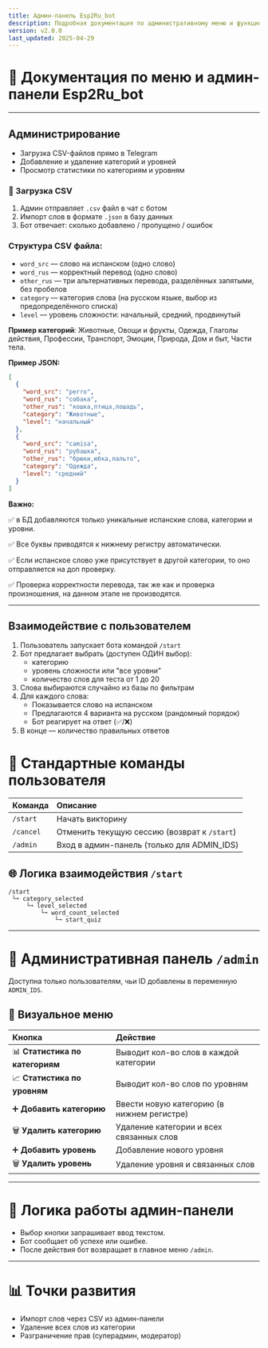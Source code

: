 ```yaml
---
title: Админ-панель Esp2Ru_bot
description: Подробная документация по административному меню и функционалу бота.
version: v2.0.0
last_updated: 2025-04-29
---
```


# 🧪 Документация по меню и админ-панели Esp2Ru_bot

---

## Администрирование

- Загрузка CSV-файлов прямо в Telegram
- Добавление и удаление категорий и уровней
- Просмотр статистики по категориям и уровням

### 🔁 Загрузка CSV

1. Админ отправляет `.csv` файл в чат с ботом
2. Импорт слов в формате `.json` в базу данных
3. Бот отвечает: сколько добавлено / пропущено / ошибок

### Структура CSV файла:
- `word_src` — слово на испанском (одно слово)  
- `word_rus` — корректный перевод (одно слово)  
- `other_rus` — три альтернативных перевода, разделённых запятыми, без пробелов  
- `category` — категория слова (на русском языке, выбор из предопределённого списка)  
- `level` — уровень сложности: начальный, средний, продвинутый

**Пример категорий**: Животные, Овощи и фрукты, Одежда, Глаголы действия, Профессии, Транспорт, Эмоции, Природа, Дом и быт, Части тела.

**Пример JSON:**
```json
[
  {
    "word_src": "perro",
    "word_rus": "собака", 
    "other_rus": "кошка,птица,лошадь", 
    "category": "Животные", 
    "level": "начальный"
  },
  {
    "word_src": "camisa",
    "word_rus": "рубашка",
    "other_rus": "брюки,юбка,пальто",
    "category": "Одежда", 
    "level": "средний"
  }
]
```
**Важно:** 

✅ в БД добавляются только уникальные испанские слова, категории и уровни.

✅ Все буквы приводятся к нижнему регистру автоматически. 

✅ Если испанское слово уже присутствует в другой категории, то оно отправляется на доп проверку. 

✅ Проверка корректности перевода, так же как и проверка произношения, на данном этапе не производятся.

---

## Взаимодействие с пользователем

1. Пользователь запускает бота командой `/start`
2. Бот предлагает выбрать (доступен ОДИН выбор):
   - категорию
   - уровень сложности или "все уровни"
   - количество слов для теста от 1 до 20
3. Слова выбираются случайно из базы по фильтрам
4. Для каждого слова:
   - Показывается слово на испанском
   - Предлагаются 4 варианта на русском (рандомный порядок)
   - Бот реагирует на ответ (✅/❌)
5. В конце — количество правильных ответов


# 🧪 Стандартные команды пользователя

| Команда | Описание |
|:---|:---|
| `/start` | Начать викторину |
| `/cancel` | Отменить текущую сессию (возврат к `/start`) |
| `/admin` | Вход в админ-панель (только для ADMIN_IDS) |

## 🌐 Логика взаимодействия `/start`

```
/start
 └➞ category_selected
     └➞ level_selected
         └➞ word_count_selected
             └➞ start_quiz
```

---

# 🔧 Административная панель `/admin`

Доступна только пользователям, чьи ID добавлены в переменную `ADMIN_IDS`.

## 🔄 Визуальное меню

| Кнопка | Действие |
|:---|:---|
| 📊 **Статистика по категориям** | Выводит кол-во слов в каждой категории |
| 📈 **Статистика по уровням** | Выводит кол-во слов по уровням |
| ➕ **Добавить категорию** | Ввести новую категорию (в нижнем регистре) |
| 🗑 **Удалить категорию** | Удаление категории и всех связанных слов |
| ➕ **Добавить уровень** | Добавление нового уровня |
| 🗑 **Удалить уровень** | Удаление уровня и связанных слов |

---

# 🔄 Логика работы админ-панели

- Выбор кнопки запрашивает ввод текстом.
- Бот сообщает об успехе или ошибке.
- После действия бот возвращает в главное меню `/admin`.

---

# 📊 Точки развития

- Импорт слов через CSV из админ-панели
- Удаление всех слов из категории
- Разграничение прав (суперадмин, модератор)
